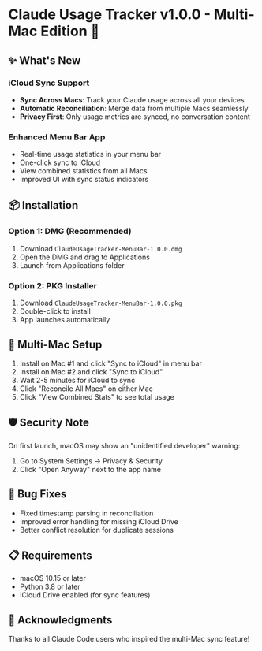 # Claude Usage Tracker v1.0.0 - Multi-Mac Edition 🚀

## ✨ What's New

### iCloud Sync Support
- **Sync Across Macs**: Track your Claude usage across all your devices
- **Automatic Reconciliation**: Merge data from multiple Macs seamlessly
- **Privacy First**: Only usage metrics are synced, no conversation content

### Enhanced Menu Bar App
- Real-time usage statistics in your menu bar
- One-click sync to iCloud
- View combined statistics from all Macs
- Improved UI with sync status indicators

## 📦 Installation

### Option 1: DMG (Recommended)
1. Download `ClaudeUsageTracker-MenuBar-1.0.0.dmg`
2. Open the DMG and drag to Applications
3. Launch from Applications folder

### Option 2: PKG Installer
1. Download `ClaudeUsageTracker-MenuBar-1.0.0.pkg`
2. Double-click to install
3. App launches automatically

## 🔄 Multi-Mac Setup

1. Install on Mac #1 and click "Sync to iCloud" in menu bar
2. Install on Mac #2 and click "Sync to iCloud"
3. Wait 2-5 minutes for iCloud to sync
4. Click "Reconcile All Macs" on either Mac
5. Click "View Combined Stats" to see total usage

## 🛡️ Security Note

On first launch, macOS may show an "unidentified developer" warning:
1. Go to System Settings → Privacy & Security
2. Click "Open Anyway" next to the app name

## 🐛 Bug Fixes
- Fixed timestamp parsing in reconciliation
- Improved error handling for missing iCloud Drive
- Better conflict resolution for duplicate sessions

## 📋 Requirements
- macOS 10.15 or later
- Python 3.8 or later
- iCloud Drive enabled (for sync features)

## 🙏 Acknowledgments
Thanks to all Claude Code users who inspired the multi-Mac sync feature!
